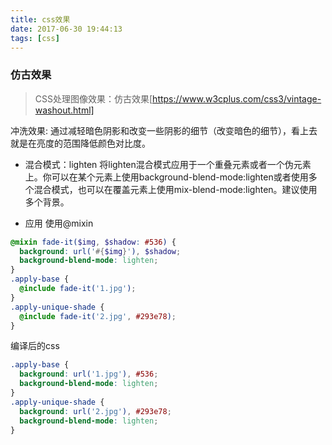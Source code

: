 ```yaml
---
title: css效果
date: 2017-06-30 19:44:13
tags: [css]
---
```


### 仿古效果
> CSS处理图像效果：仿古效果[https://www.w3cplus.com/css3/vintage-washout.html]

冲洗效果: 通过减轻暗色阴影和改变一些阴影的细节（改变暗色的细节），看上去就是在亮度的范围降低颜色对比度。
- 混合模式：lighten
将lighten混合模式应用于一个重叠元素或者一个伪元素上。你可以在某个元素上使用background-blend-mode:lighten或者使用多个混合模式，也可以在覆盖元素上使用mix-blend-mode:lighten。建议使用多个背景。

- 应用
使用@mixin
```scss
@mixin fade-it($img, $shadow: #536) {
  background: url('#{$img}'), $shadow;
  background-blend-mode: lighten;
}
.apply-base {
  @include fade-it('1.jpg');
}
.apply-unique-shade {
  @include fade-it('2.jpg', #293e78);
}
```
编译后的css
```css
.apply-base {
  background: url('1.jpg'), #536;
  background-blend-mode: lighten;
}
.apply-unique-shade {
  background: url('2.jpg'), #293e78;
  background-blend-mode: lighten;
}
```
